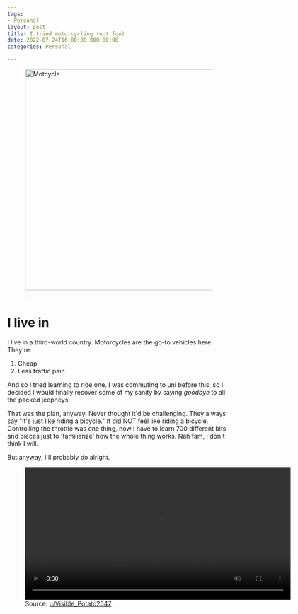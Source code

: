 ```yaml
---
tags:
- Personal
layout: post
title: I tried motorcycling (not fun)
date: 2022-07-24T16:00:00.000+00:00
categories: Personal

---
```

<figure> <img src="https://cdn.discordapp.com/attachments/993410728088305734/1001121939278024714/aa1d8aa476f29db36e43dbd9cbb98eff.jpg" alt="Motcycle" style="width:500px;"> <figcaption>...</figcaption> </figure>

# I live in

I live in a third-world country. Motorcycles are the go-to vehicles here. They're:

1. Cheap
2. Less traffic pain

And so I tried learning to ride one. I was commuting to uni before this, so I decided I would finally recover some of my sanity by saying _goodbye_ to all the packed jeepneys.

That was the plan, anyway. Never thought it'd be challenging. They always say "it's just like riding a bicycle." It did NOT feel like riding a bicycle. Controlling the throttle was one thing, now I have to learn 700 different bits and pieces just to 'familiarize' how the whole thing works. Nah fam, I don't think I will.

But anyway, I'll probably do alright.

<figure> <video width="600px" controls>
<source src="https://cdn.discordapp.com/attachments/993410728088305734/1001126129924571296/The_level_of_petty_I_aspire_to_be_-_motorcycles.mp4" type="video/mp4">
Your browser does not support the video tag.💀😭😭
</video>
<figcaption>Source: <a href="https://www.reddit.com/r/motorcycles/comments/w7bf1l/the_level_of_petty_i_aspire_to_be/">u/Visible_Potato2547</a></figcaption> </figure>
